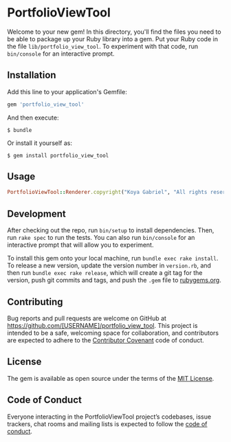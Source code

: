 # PortfolioViewTool

Welcome to your new gem! In this directory, you'll find the files you need to be able to package up your Ruby library into a gem. Put your Ruby code in the file `lib/portfolio_view_tool`. To experiment with that code, run `bin/console` for an interactive prompt.


## Installation

Add this line to your application's Gemfile:

```ruby
gem 'portfolio_view_tool'
```

And then execute:

    $ bundle

Or install it yourself as:

    $ gem install portfolio_view_tool

## Usage
```ruby
PortfolioViewTool::Renderer.copyright("Koya Gabriel", "All rights reserved")
```

## Development

After checking out the repo, run `bin/setup` to install dependencies. Then, run `rake spec` to run the tests. You can also run `bin/console` for an interactive prompt that will allow you to experiment.

To install this gem onto your local machine, run `bundle exec rake install`. To release a new version, update the version number in `version.rb`, and then run `bundle exec rake release`, which will create a git tag for the version, push git commits and tags, and push the `.gem` file to [rubygems.org](https://rubygems.org).

## Contributing

Bug reports and pull requests are welcome on GitHub at https://github.com/[USERNAME]/portfolio_view_tool. This project is intended to be a safe, welcoming space for collaboration, and contributors are expected to adhere to the [Contributor Covenant](http://contributor-covenant.org) code of conduct.

## License

The gem is available as open source under the terms of the [MIT License](https://opensource.org/licenses/MIT).

## Code of Conduct

Everyone interacting in the PortfolioViewTool project’s codebases, issue trackers, chat rooms and mailing lists is expected to follow the [code of conduct](https://github.com/[USERNAME]/portfolio_view_tool/blob/master/CODE_OF_CONDUCT.md).
